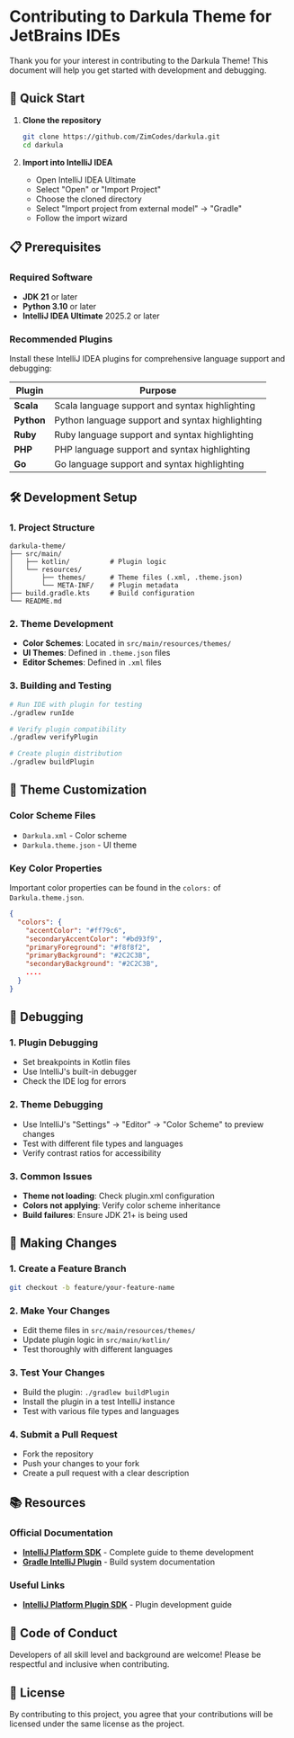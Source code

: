 # Contributing to Darkula Theme for JetBrains IDEs

Thank you for your interest in contributing to the Darkula Theme! This document will help you get started with
development and debugging.

## 🚀 Quick Start

1. **Clone the repository**

   ```bash
   git clone https://github.com/ZimCodes/darkula.git
   cd darkula
   ```

2. **Import into IntelliJ IDEA**
    - Open IntelliJ IDEA Ultimate
    - Select "Open" or "Import Project"
    - Choose the cloned directory
    - Select "Import project from external model" → "Gradle"
    - Follow the import wizard

## 📋 Prerequisites

### Required Software

- **JDK 21** or later
- **Python 3.10** or later
- **IntelliJ IDEA Ultimate** 2025.2 or later

### Recommended Plugins

Install these IntelliJ IDEA plugins for comprehensive language support and debugging:

| Plugin     | Purpose                                         |
|------------|-------------------------------------------------|
| **Scala**  | Scala language support and syntax highlighting  |
| **Python** | Python language support and syntax highlighting |
| **Ruby**   | Ruby language support and syntax highlighting   |
| **PHP**    | PHP language support and syntax highlighting    |
| **Go**     | Go language support and syntax highlighting     |

## 🛠️ Development Setup

### 1. Project Structure

```
darkula-theme/
├── src/main/
│   ├── kotlin/          # Plugin logic
│   └── resources/
│       ├── themes/      # Theme files (.xml, .theme.json)
│       └── META-INF/    # Plugin metadata
├── build.gradle.kts     # Build configuration
└── README.md
```

### 2. Theme Development

- **Color Schemes**: Located in `src/main/resources/themes/`
- **UI Themes**: Defined in `.theme.json` files
- **Editor Schemes**: Defined in `.xml` files

### 3. Building and Testing

```bash
# Run IDE with plugin for testing
./gradlew runIde

# Verify plugin compatibility
./gradlew verifyPlugin

# Create plugin distribution
./gradlew buildPlugin
```

## 🎨 Theme Customization

### Color Scheme Files

- `Darkula.xml` - Color scheme
- `Darkula.theme.json` - UI theme

### Key Color Properties

Important color properties can be found in the `colors:` of `Darkula.theme.json`.

```json
{
  "colors": {
    "accentColor": "#ff79c6",
    "secondaryAccentColor": "#bd93f9",
    "primaryForeground": "#f8f8f2",
    "primaryBackground": "#2C2C3B",
    "secondaryBackground": "#2C2C3B",
    ....
  }
}
```

## 🐛 Debugging

### 1. Plugin Debugging

- Set breakpoints in Kotlin files
- Use IntelliJ's built-in debugger
- Check the IDE log for errors

### 2. Theme Debugging

- Use IntelliJ's "Settings" → "Editor" → "Color Scheme" to preview changes
- Test with different file types and languages
- Verify contrast ratios for accessibility

### 3. Common Issues

- **Theme not loading**: Check plugin.xml configuration
- **Colors not applying**: Verify color scheme inheritance
- **Build failures**: Ensure JDK 21+ is being used

## 📝 Making Changes

### 1. Create a Feature Branch

```bash
git checkout -b feature/your-feature-name
```

### 2. Make Your Changes

- Edit theme files in `src/main/resources/themes/`
- Update plugin logic in `src/main/kotlin/`
- Test thoroughly with different languages

### 3. Test Your Changes

- Build the plugin: `./gradlew buildPlugin`
- Install the plugin in a test IntelliJ instance
- Test with various file types and languages

### 4. Submit a Pull Request

- Fork the repository
- Push your changes to your fork
- Create a pull request with a clear description

## 📚 Resources

### Official Documentation

- **[IntelliJ Platform SDK](https://www.jetbrains.org/intellij/sdk/docs/reference_guide/ui_themes/themes_intro.html)** - Complete guide to theme development
- **[Gradle IntelliJ Plugin](https://github.com/JetBrains/gradle-intellij-plugin)** - Build system documentation

### Useful Links

- **[IntelliJ Platform Plugin SDK](https://plugins.jetbrains.com/docs/intellij/welcome.html)** - Plugin development guide

## 🤝 Code of Conduct

Developers of all skill level and background are welcome! Please be respectful and inclusive when contributing.

## 📄 License

By contributing to this project, you agree that your contributions will be licensed under the same license as the
project.